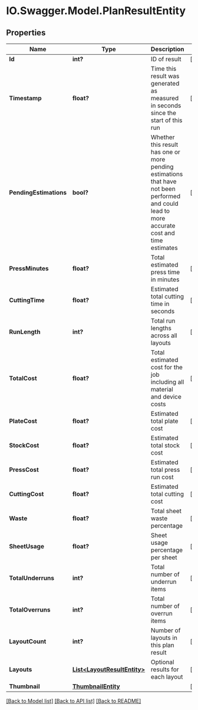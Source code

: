 # IO.Swagger.Model.PlanResultEntity
## Properties

Name | Type | Description | Notes
------------ | ------------- | ------------- | -------------
**Id** | **int?** | ID of result | [optional] 
**Timestamp** | **float?** | Time this result was generated as measured in seconds since the start of this run | [optional] 
**PendingEstimations** | **bool?** | Whether this result has one or more pending estimations that have not been performed and could lead to more accurate cost and time estimates | [optional] 
**PressMinutes** | **float?** | Total estimated press time in minutes | [optional] 
**CuttingTime** | **float?** | Estimated total cutting time in seconds | [optional] 
**RunLength** | **int?** | Total run lengths across all layouts | [optional] 
**TotalCost** | **float?** | Total estimated cost for the job including all material and device costs | [optional] 
**PlateCost** | **float?** | Estimated total plate cost | [optional] 
**StockCost** | **float?** | Estimated total stock cost | [optional] 
**PressCost** | **float?** | Estimated total press run cost | [optional] 
**CuttingCost** | **float?** | Estimated total cutting cost | [optional] 
**Waste** | **float?** | Total sheet waste percentage | [optional] 
**SheetUsage** | **float?** | Sheet usage percentage per sheet | [optional] 
**TotalUnderruns** | **int?** | Total number of underrun items | [optional] 
**TotalOverruns** | **int?** | Total number of overrun items | [optional] 
**LayoutCount** | **int?** | Number of layouts in this plan result | [optional] 
**Layouts** | [**List&lt;LayoutResultEntity&gt;**](LayoutResultEntity.md) | Optional results for each layout | [optional] 
**Thumbnail** | [**ThumbnailEntity**](ThumbnailEntity.md) |  | [optional] 

[[Back to Model list]](../README.md#documentation-for-models) [[Back to API list]](../README.md#documentation-for-api-endpoints) [[Back to README]](../README.md)

